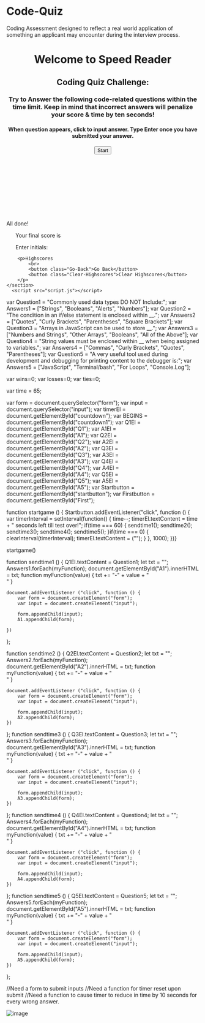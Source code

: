 # Code-Quiz
Coding Assessment designed to reflect a real world application of something an applicant may encounter during the interview process. 

<!DOCTYPE html>
<html lang="en">
<head>
    <meta charset="UTF-8">
    <meta http-equiv="X-UA-Compatible" content="IE=edge">
    <meta name="viewport" content="width=device-width, initial-scale=1.0">
    <title>Coding Assessment</title>
    <link rel="stylesheet" href ="index.css" />
</head>
<body>
    <header class="container" id="beginning">
        <h1 class="welcome">Welcome to Speed Reader</h1>
        <h2>Coding Quiz Challenge:</h2>
        <h3>Try to Answer the following code-related questions within the time limit. Keep in mind that incorrect answers will penalize your score & time by ten seconds!</h3>
        <h4>When question appears, click to input answer. Type Enter once you have submitted your answer.</h4>
        <button type= "onclick" id="startbutton">Start</button> 
        <h5 id="countdown"></h5>
        </header>
<br>
<br>
<br>        
<aside id="GameTime"></aside>
<section >
    <p id="QandA"></p>
    <ul id="Q1"></ul>
    <div id="A1"></div>
    <ul id="Q2"></ul>
    <div id="A2"></div>
    <ul id="Q3"></ul>
    <div id="A3"></div>
    <ul id="Q4"></ul>
    <div id="A4"></div>
    <ul id="Q5"></ul>
    <div id="A5"></div>
</section>

<main>
    <div id="main">
    <Form></Form>
</div>
</main>

<br>
<br>
<br>
    <section>
        <div>All done!</div>
        <ul>Your final score is </ul> 
        <ul>Enter initials:</ul> 
    
        <p>Highscores
            <br>
            <button class="Go-Back">Go Back</button>
            <button class="Clear-Highscores">Clear Highscores</button>
        </p> 
    </section>
      <script src="script.js"></script>
</body>
</html>

var Question1 = "Commonly used data types DO NOT Include:";
var Answers1 = ["Strings", "Booleans", "Alerts", "Numbers"];
var Question2 = "The condition in an if/else statement is enclosed within __.";
var Answers2 = ["Quotes", "Curly Brackets", "Parentheses", "Square Brackets"];
var Question3 = "Arrays in JavaScript can be used to store __.";
var Answers3 = ["Numbers and Strings", "Other Arrays", "Booleans", "All of the Above"];
var Question4 = "String values must be enclosed within __ when being assigned to variables.";
var Answers4 = ["Commas", "Curly Brackets", "Quotes", "Parentheses"];
var Question5 = "A very useful tool used during development and debugging for printing content to the debugger is:";
var Answers5 = ["JavaScript", "Terminal/bash", "For Loops", "Console.Log"];

var wins=0;
var losses=0;
var ties=0;

var time = 65;

var form = document.querySelector("form");
var input = document.querySelector("input");
var timerEl = document.getElementById("countdown");
var BEGINS = document.getElementById("countdown1");
var Q1El = document.getElementById("Q1");
var A1El = document.getElementById("A1");
var Q2El = document.getElementById("Q2");
var A2El = document.getElementById("A2");
var Q3El = document.getElementById("Q3");
var A3El = document.getElementById("A3");
var Q4El = document.getElementById("Q4");
var A4El = document.getElementById("A4");
var Q5El = document.getElementById("Q5");
var A5El = document.getElementById("A5");
var Startbutton = document.getElementById("startbutton");
var Firstbutton = document.getElementById("First");

function startgame () {
    Startbutton.addEventListener("click", function () {
    var timerInterval = setInterval(function() {
        time--;
        timerEl.textContent = time + " seconds left till test over!";
        if(time === 60) {
            sendtime1();
            sendtime2();
            sendtime3();
            sendtime4();
            sendtime5();
        }if(time === 0) {
            clearInterval(timerInterval);
            timerEl.textContent = ("");
        }
    }, 1000);
})}

startgame()


function sendtime1 () {
    Q1El.textContent = Question1;
    let txt = "";
    Answers1.forEach(myFunction);
    document.getElementById("A1").innerHTML = txt;
    function myFunction(value) {
        txt += "-" + value + "<br>"
    } 
    
    document.addEventListener ("click", function () {
        var form = document.createElement("form");
        var input = document.createElement("input");
    
        form.appendChild(input);
        A1.appendChild(form);
        
    })
    
};

function sendtime2 () {
    Q2El.textContent = Question2;
    let txt = "";
    Answers2.forEach(myFunction);
    document.getElementById("A2").innerHTML = txt;
    function myFunction(value) {
        txt += "-" + value + "<br>"
    }

    document.addEventListener ("click", function () {
        var form = document.createElement("form");
        var input = document.createElement("input");
    
        form.appendChild(input);
        A2.appendChild(form);
    })
};
function sendtime3 () {
    Q3El.textContent = Question3;
    let txt = "";
    Answers3.forEach(myFunction);
    document.getElementById("A3").innerHTML = txt;
    function myFunction(value) {
        txt += "-" + value + "<br>"
    }

    document.addEventListener ("click", function () {
        var form = document.createElement("form");
        var input = document.createElement("input");
    
        form.appendChild(input);
        A3.appendChild(form);
    })
};
function sendtime4 () {
    Q4El.textContent = Question4;
    let txt = "";
    Answers4.forEach(myFunction);
    document.getElementById("A4").innerHTML = txt;
    function myFunction(value) {
        txt += "-" + value + "<br>"
    }

    document.addEventListener ("click", function () {
        var form = document.createElement("form");
        var input = document.createElement("input");
    
        form.appendChild(input);
        A4.appendChild(form);
    })
};
function sendtime5 () {
    Q5El.textContent = Question5;
    let txt = "";
    Answers5.forEach(myFunction);
    document.getElementById("A5").innerHTML = txt;
    function myFunction(value) {
        txt += "-" + value + "<br>"
    }

    document.addEventListener ("click", function () {
        var form = document.createElement("form");
        var input = document.createElement("input");
    
        form.appendChild(input);
        A5.appendChild(form);
    })
};

//Need a form to submit inputs
//Need a function for timer reset upon submit
//Need a function to cause timer to reduce in time by 10 seconds for every wrong answer.
 
![image](https://user-images.githubusercontent.com/84113171/125724542-28f33658-fa28-4373-81ab-f8adbc2d00b6.png)

